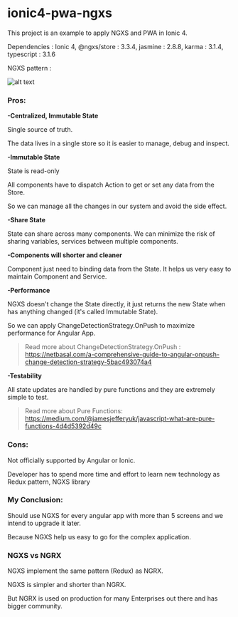 # ionic4-pwa-ngxs
This project is an example to apply NGXS and PWA in Ionic 4.

Dependencies :
Ionic 4, @ngxs/store : 3.3.4, jasmine : 2.8.8, karma : 3.1.4, typescript : 3.1.6

NGXS pattern :

![alt text](https://blobscdn.gitbook.com/v0/b/gitbook-28427.appspot.com/o/assets%2F-L9CoGJCq3UCfKJ7RCUg%2F-LVrR_Jobt3NVt61AhlH%2F-LVrRb1WdI1nngz9VmFm%2Fdiagram.png?generation=1547118480096027&alt=media)

### Pros:

**-Centralized, Immutable State**

Single source of truth.

The data lives in a single store so it is easier to manage, debug and inspect.

**-Immutable State**

State is read-only

All components have to dispatch Action to get or set any data from the Store.

So we can manage all the changes in our system and avoid the side effect. 

**-Share State**

State can share across many components. 
We can minimize the risk of sharing variables, services between multiple components.

**-Components will shorter and cleaner**

Component just need to binding data from the State.
It helps us very easy to maintain Component and Service.

**-Performance**

NGXS doesn't change the State directly, it just returns the new State when has anything changed (it's called Immutable State).

So we can apply ChangeDetectionStrategy.OnPush to maximize performance for Angular App.

>Read more about ChangeDetectionStrategy.OnPush : https://netbasal.com/a-comprehensive-guide-to-angular-onpush-change-detection-strategy-5bac493074a4

**-Testability**

All state updates are handled by pure functions and they are extremely simple to test. 

>Read more about Pure Functions: https://medium.com/@jamesjefferyuk/javascript-what-are-pure-functions-4d4d5392d49c

### Cons:

Not officially supported by Angular or Ionic.

Developer has to spend more time and effort to learn new technology as Redux pattern, NGXS library

### My Conclusion:

Should use NGXS for every angular app with more than 5 screens and we intend to upgrade it later. 

Because NGXS help us easy to go for the complex application.

### NGXS vs NGRX

NGXS implement the same pattern (Redux) as NGRX.

NGXS is simpler and shorter than NGRX.

But NGRX is used on production for many Enterprises out there and has bigger community.
